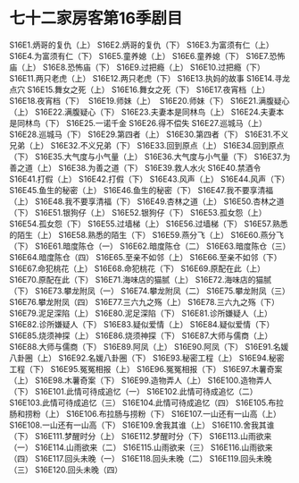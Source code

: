 # 七十二家房客第16季剧目
S16E1.炳哥的复仇（上）
S16E2.炳哥的复仇（下）
S16E3.为富须有仁（上）
S16E4.为富须有仁（下）
S16E5.童养媳（上）
S16E6.童养媳（下）
S16E7.恐怖庙（上）
S16E8.恐怖庙（下）
S16E9.过把瘾（上）
S16E10.过把瘾（下）
S16E11.两只老虎（上）
S16E12.两只老虎（下）
S16E13.执妈的故事
S16E14.寻龙点穴
S16E15.舞女之死（上）
S16E16.舞女之死（下）
S16E17.夜宵档（上）
S16E18.夜宵档（下） 
S16E19.师妹（上） 
S16E20.师妹（下）
S16E21.满腹疑心（上）
S16E22.满腹疑心（下）
S16E23.夫妻本是同林鸟（上）
S16E24.夫妻本是同林鸟（下）
S16E25.一诺千金
S16E26.得不偿失
S16E27.巡城马（上）
S16E28.巡城马（下）
S16E29.第四者（上）
S16E30.第四者（下）
S16E31.不义兄弟（上）
S16E32.不义兄弟（下）
S16E33.回到原点（上）
S16E34.回到原点（下）
S16E35.大气度与小气量（上）
S16E36.大气度与小气量（下）
S16E37.为善之道（上）
S16E38.为善之道（下）
S16E39.救人水火
S16E40.禁酒令
S16E41.打假（上）
S16E42.打假（下）
S16E43.风声（上）
S16E44.风声（下）
S16E45.鱼生的秘密（上）
S16E46.鱼生的秘密（下）
S16E47.我不要享清福（上）
S16E48.我不要享清福（下）
S16E49.杏林之道（上）
S16E50.杏林之道（下）
S16E51.银狗仔（上）
S16E52.银狗仔（下）
S16E53.孤女怨（上）
S16E54.孤女怨（下）
S16E55.过墙梯（上）
S16E56.过墙梯（下）
S16E57.熟悉的陌生（上）
S16E58.熟悉的陌生（下）
S16E59.燕分飞（上）
S16E60.燕分飞（下）
S16E61.暗度陈仓（一）
S16E62.暗度陈仓（二）
S16E63.暗度陈仓（三）
S16E64.暗度陈仓（四）
S16E65.至亲不如邻（上）
S16E66.至亲不如邻（下）
S16E67.命犯桃花（上）
S16E68.命犯桃花（下）
S16E69.原配在此（上）
S16E70.原配在此（下）
S16E71.海味店的猫腻（上）
S16E72.海味店的猫腻（下）
S16E73.攀龙附凤（一）
S16E74.攀龙附凤（二）
S16E75.攀龙附凤（三）
S16E76.攀龙附凤（四）
S16E77.三六九之殇（上）
S16E78.三六九之殇（下）
S16E79.泥足深陷（上）
S16E80.泥足深陷（下）
S16E81.诊所嫌疑人（上）
S16E82.诊所嫌疑人（下）
S16E83.疑似爱情（上）
S16E84.疑似爱情（下）
S16E85.烧须神探（上）
S16E86.烧须神探（下）
S16E87.大师与儒商（上）
S16E88.大师与儒商（下）
S16E89.阿凤（上）
S16E90.阿凤（下）
S16E91.名媛八卦圈（上）
S16E92.名媛八卦圈（下）
S16E93.秘密工程（上）
S16E94.秘密工程（下）
S16E95.冤冤相报（上）
S16E96.冤冤相报（下）
S16E97.木薯奇案（上）
S16E98.木薯奇案（下）
S16E99.造物弄人（上）
S16E100.造物弄人（下）
S16E101.此情可待成追忆（一）
S16E102.此情可待成追忆（二）
S16E103.此情可待成追忆（三）
S16E104.此情可待成追忆（四）
S16E105.布拉肠和捞粉（上）
S16E106.布拉肠与捞粉（下）
S16E107.一山还有一山高（上）
S16E108.一山还有一山高（下）
S16E109.舍我其谁（上）
S16E110.舍我其谁（下）
S16E111.梦醒时分（上）
S16E112.梦醒时分（下）
S16E113.山雨欲来（一）
S16E114.山雨欲来（二）
S16E115.山雨欲来（三）
S16E116.山雨欲来（四）
S16E117.回头未晚（一）
S16E118.回头未晚（二）
S16E119.回头未晚（三）
S16E120.回头未晚（四）
<!-- 内容基于[闲看蜜蜂由蜜意]整理内容进行二次整理 https://space.bilibili.com/512513078 出处：bilibili -->